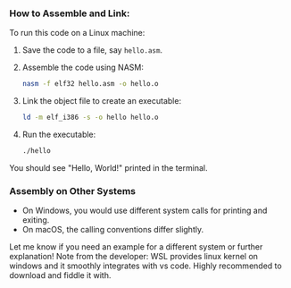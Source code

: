 
### How to Assemble and Link:
To run this code on a Linux machine:

1. Save the code to a file, say `hello.asm`.
2. Assemble the code using NASM:

   ```bash
   nasm -f elf32 hello.asm -o hello.o
   ```

3. Link the object file to create an executable:

   ```bash
   ld -m elf_i386 -s -o hello hello.o
   ```

4. Run the executable:

   ```bash
   ./hello
   ```

You should see "Hello, World!" printed in the terminal.

### Assembly on Other Systems
- On Windows, you would use different system calls for printing and exiting.
- On macOS, the calling conventions differ slightly.

Let me know if you need an example for a different system or further explanation!
Note from the developer: WSL provides linux kernel on windows and it smoothly integrates with vs code. Highly recommended to download and fiddle it with.
